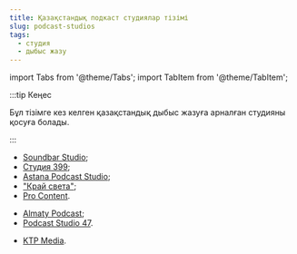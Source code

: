 ```yaml
---
title: Қазақстандық подкаст студиялар тізімі
slug: podcast-studios
tags:
  - студия
  - дыбыс жазу
---
```


import Tabs from '@theme/Tabs';
import TabItem from '@theme/TabItem';

:::tip Кеңес

Бұл тізімге кез келген қазақстандық дыбыс жазуға арналған студияны қосуға болады.

:::

<Tabs queryString="current-os">
    <TabItem value="astana" label="Астана">
      <ul>
          <li><a href="https://www.instagram.com/soundbar.studio/">Soundbar Studio</a>;</li>
          <li><a href="https://threeninenine.carrd.co/">Студия 399</a>;</li>
          <li><a href="https://www.instagram.com/astana.podcast.studio/">Astana Podcast Studio</a>;</li>
          <li><a href="https://www.instagram.com/krai.sveta.studios/">"Край света"</a>;</li>
          <li><a href="https://www.instagram.com/pro.content.ast/">Pro Content</a>.</li>
      </ul>
  </TabItem>

  <TabItem value="almaty" label="Алматы">
      <ul>
          <li><a href="https://www.instagram.com/almatypodcast/">Almaty Podcast</a>;</li>
          <li><a href="https://www.instagram.com/studio47.kz/">Podcast Studio 47</a>.</li>
      </ul>
  </TabItem>

  <TabItem value="kostanay" label="Қостанай">
      <ul>
          <li><a href="https://ktpmedia.kz/">KTP Media</a>.</li>
      </ul>
  </TabItem>
</Tabs>
